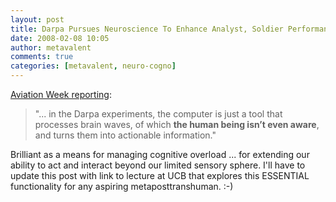 ```yaml
---
layout: post
title: Darpa Pursues Neuroscience To Enhance Analyst, Soldier Performance
date: 2008-02-08 10:05
author: metavalent
comments: true
categories: [metavalent, neuro-cogno]
---
```

<a href="http://www.aviationweek.com/aw/generic/story_channel.jsp?channel=defense&amp;id=news/aw012808p1.xml">Aviation Week reporting</a>:<blockquote>&quot;... in the Darpa experiments, the computer is just a tool that processes brain waves, of which <strong>the human being isn&rsquo;t even aware</strong>, and turns them into actionable information.&quot;</blockquote>Brilliant as a means for managing cognitive overload ... for extending our ability to act and interact beyond our limited sensory sphere. I'll have to update this post with link to lecture at UCB that explores this ESSENTIAL functionality for any aspiring metaposttranshuman. :-)
